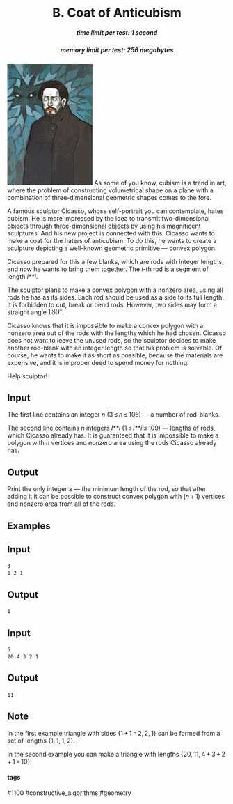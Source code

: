<h1 style='text-align: center;'> B. Coat of Anticubism</h1>

<h5 style='text-align: center;'>time limit per test: 1 second</h5>
<h5 style='text-align: center;'>memory limit per test: 256 megabytes</h5>

 ![](images/96981139a081f7584b4197a696fccf376490b622.png) As some of you know, cubism is a trend in art, where the problem of constructing volumetrical shape on a plane with a combination of three-dimensional geometric shapes comes to the fore. 

A famous sculptor Cicasso, whose self-portrait you can contemplate, hates cubism. He is more impressed by the idea to transmit two-dimensional objects through three-dimensional objects by using his magnificent sculptures. And his new project is connected with this. Cicasso wants to make a coat for the haters of anticubism. To do this, he wants to create a sculpture depicting a well-known geometric primitive — convex polygon.

Cicasso prepared for this a few blanks, which are rods with integer lengths, and now he wants to bring them together. The *i*-th rod is a segment of length *l**i*.

The sculptor plans to make a convex polygon with a nonzero area, using all rods he has as its sides. Each rod should be used as a side to its full length. It is forbidden to cut, break or bend rods. However, two sides may form a straight angle ![](images/c1ad0f0cc748540b62d51359bade6ed6ac0ed12e.png).

Cicasso knows that it is impossible to make a convex polygon with a nonzero area out of the rods with the lengths which he had chosen. Cicasso does not want to leave the unused rods, so the sculptor decides to make another rod-blank with an integer length so that his problem is solvable. Of course, he wants to make it as short as possible, because the materials are expensive, and it is improper deed to spend money for nothing. 

Help sculptor! 

## Input

The first line contains an integer *n* (3 ≤ *n* ≤ 105) — a number of rod-blanks.

The second line contains *n* integers *l**i* (1 ≤ *l**i* ≤ 109) — lengths of rods, which Cicasso already has. It is guaranteed that it is impossible to make a polygon with *n* vertices and nonzero area using the rods Cicasso already has.

## Output

Print the only integer *z* — the minimum length of the rod, so that after adding it it can be possible to construct convex polygon with (*n* + 1) vertices and nonzero area from all of the rods.

## Examples

## Input


```
3  
1 2 1  

```
## Output


```
1  

```
## Input


```
5  
20 4 3 2 1  

```
## Output


```
11  

```
## Note

In the first example triangle with sides {1 + 1 = 2, 2, 1} can be formed from a set of lengths {1, 1, 1, 2}. 

In the second example you can make a triangle with lengths {20, 11, 4 + 3 + 2 + 1 = 10}. 



#### tags 

#1100 #constructive_algorithms #geometry 